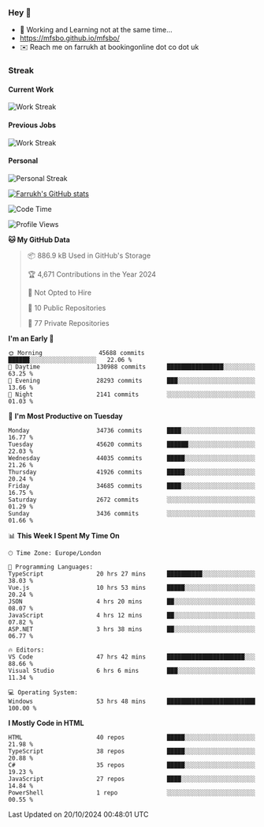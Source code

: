 ### Hey 👋

- 🏃 Working and Learning not at the same time...
- https://mfsbo.github.io/mfsbo/
- ✉️ Reach me on farrukh at bookingonline dot co dot uk

### Streak
#### Current Work
![Work Streak](https://streak-stats.demolab.com/?user=mfsbo)
#### Previous Jobs
![Work Streak](https://streak-stats.demolab.com/?user=farrukhcw)
#### Personal
![Personal Streak](https://streak-stats.demolab.com/?user=farrukhsubhani)

[![Farrukh's GitHub stats](https://github-readme-stats.vercel.app/api?username=mfsbo&hide=stars&count_private=true)](https://github.com/mfsbo/)

<!--START_SECTION:waka-->
![Code Time](http://img.shields.io/badge/Code%20Time-819%20hrs%2021%20mins-blue)

![Profile Views](http://img.shields.io/badge/Profile%20Views-3-blue)

**🐱 My GitHub Data** 

> 📦 886.9 kB Used in GitHub's Storage 
 > 
> 🏆 4,671 Contributions in the Year 2024
 > 
> 🚫 Not Opted to Hire
 > 
> 📜 10 Public Repositories 
 > 
> 🔑 77 Private Repositories 
 > 
**I'm an Early 🐤** 

```text
🌞 Morning                45688 commits       ██████░░░░░░░░░░░░░░░░░░░   22.06 % 
🌆 Daytime                130988 commits      ████████████████░░░░░░░░░   63.25 % 
🌃 Evening                28293 commits       ███░░░░░░░░░░░░░░░░░░░░░░   13.66 % 
🌙 Night                  2141 commits        ░░░░░░░░░░░░░░░░░░░░░░░░░   01.03 % 
```
📅 **I'm Most Productive on Tuesday** 

```text
Monday                   34736 commits       ████░░░░░░░░░░░░░░░░░░░░░   16.77 % 
Tuesday                  45620 commits       ██████░░░░░░░░░░░░░░░░░░░   22.03 % 
Wednesday                44035 commits       █████░░░░░░░░░░░░░░░░░░░░   21.26 % 
Thursday                 41926 commits       █████░░░░░░░░░░░░░░░░░░░░   20.24 % 
Friday                   34685 commits       ████░░░░░░░░░░░░░░░░░░░░░   16.75 % 
Saturday                 2672 commits        ░░░░░░░░░░░░░░░░░░░░░░░░░   01.29 % 
Sunday                   3436 commits        ░░░░░░░░░░░░░░░░░░░░░░░░░   01.66 % 
```


📊 **This Week I Spent My Time On** 

```text
🕑︎ Time Zone: Europe/London

💬 Programming Languages: 
TypeScript               20 hrs 27 mins      ██████████░░░░░░░░░░░░░░░   38.03 % 
Vue.js                   10 hrs 53 mins      █████░░░░░░░░░░░░░░░░░░░░   20.24 % 
JSON                     4 hrs 20 mins       ██░░░░░░░░░░░░░░░░░░░░░░░   08.07 % 
JavaScript               4 hrs 12 mins       ██░░░░░░░░░░░░░░░░░░░░░░░   07.82 % 
ASP.NET                  3 hrs 38 mins       ██░░░░░░░░░░░░░░░░░░░░░░░   06.77 % 

🔥 Editors: 
VS Code                  47 hrs 42 mins      ██████████████████████░░░   88.66 % 
Visual Studio            6 hrs 6 mins        ███░░░░░░░░░░░░░░░░░░░░░░   11.34 % 

💻 Operating System: 
Windows                  53 hrs 48 mins      █████████████████████████   100.00 % 
```

**I Mostly Code in HTML** 

```text
HTML                     40 repos            █████░░░░░░░░░░░░░░░░░░░░   21.98 % 
TypeScript               38 repos            █████░░░░░░░░░░░░░░░░░░░░   20.88 % 
C#                       35 repos            █████░░░░░░░░░░░░░░░░░░░░   19.23 % 
JavaScript               27 repos            ████░░░░░░░░░░░░░░░░░░░░░   14.84 % 
PowerShell               1 repo              ░░░░░░░░░░░░░░░░░░░░░░░░░   00.55 % 
```




 Last Updated on 20/10/2024 00:48:01 UTC
<!--END_SECTION:waka-->
<!--
**mfsbo/mfsbo** is a ✨ _special_ ✨ repository because its `README.md` (this file) appears on your GitHub profile.

Here are some ideas to get you started:

- 🔭 I’m currently working on ...
- 🌱 I’m currently learning ...
- 👯 I’m looking to collaborate on ...
- 🤔 I’m looking for help with ...
- 💬 Ask me about ...
- 📫 How to reach me: ...
- 😄 Pronouns: ...
- ⚡ Fun fact: ...
-->
